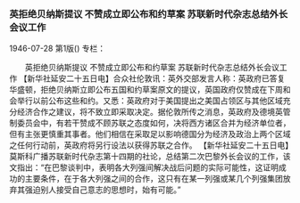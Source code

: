 ### 英拒绝贝纳斯提议  不赞成立即公布和约草案  苏联新时代杂志总结外长会议工作

1946-07-28
第1版()
专栏：

　　英拒绝贝纳斯提议
    不赞成立即公布和约草案
    苏联新时代杂志总结外长会议工作
    【新华社延安二十五日电】合众社伦敦讯：英外交部发言人称：英政府已答复华盛顿，拒绝贝纳斯立即公布五国和约草案原文的提议，英国政府仅赞成在下周和会举行以前公布这些和约。又悉：英政府对于美国提出之美国占领区与其他区域充分经济合作之建议，将不致立即采取决定。据伦敦所传之消息，英政府及德境英管制委员会中，有若干赞成不顾苏联之态度如何，决将西方诸区合并为经济单位者，但有主张更慎重其事者。他们相信在采取足以影响德国分为经济及政治上两个区域之任何行动前，英政府将另行设法以获得苏联之合作。
    【新华社延安二十五日电】莫斯科广播苏联新时代杂志第十四期的社论，总结第二次巴黎外长会议的工作，该文指出：“在巴黎谈判中，表明各大列强间解决战后问题的实际可能性，这证明成功的主要条件，在于各大列强之间的合作，这只有在某一列强或某几个列强集团放弃其强迫别人接受自己意志的思想时，始有可能。”
